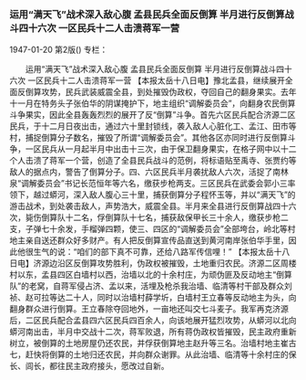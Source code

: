 ### 运用“满天飞”战术深入敌心腹  孟县民兵全面反倒算  半月进行反倒算战斗四十六次  一区民兵十二人击溃蒋军一营

1947-01-20
第2版()
专栏：

　　运用“满天飞”战术深入敌心腹
    孟县民兵全面反倒算
    半月进行反倒算战斗四十六次
    一区民兵十二人击溃蒋军一营
    【本报太岳十八日电】豫北孟县，继续展开全面反倒算攻势，民兵武装威震全县，到处摧毁伪政权，夺回自己的翻身果实。去年十一月在特务头子张伯华的阴谋掩护下，地主组织“调解委员会”，向翻身农民倒算斗争果实，因此全县轰轰烈烈的展开了反“倒算”斗争。首先六区民兵配合济源二区民兵，于十二月日夜出击，通过六十里封锁线，袭入敌人心脏化工、孟江、田市等村，捕捉倒算分子数名，摧毁了所谓“调解委员会”。其他各区亦同时进行反倒算斗争，一区民兵从一月起半月中出击十三次，由于保卫翻身果实，在格子网中以十二个人击溃了蒋军一个营，创造了全县民兵战斗的范例，将标语贴至禹寺、张贾约等敌人的据点内，警告了倒算分子。四、六区民兵半月袭扰敌人六次，活捉了南林泉“调解委员会”书记长范恒年等六名，缴获步枪两支。三区民兵在武委会郭小三率领下，越过蟒河，深入敌人腹心三十里，捕获倒算分子程怀玉等，并以“满天飞”的游击战术，到处袭击敌人，声势浩大，威震全县。半月来全县进行反倒算战四十六次，毙伤倒算队十二名，俘倒算队十七名，捕获敌保甲长三十余人，缴获步枪二支，子弹七十余发，手榴弹四颗，使三、四区的“调解委员会”全部垮台，岭北等村地主亲自送还群众好多财产。有人把反倒算宣传品直送到黄河南岸张伯华手里，因此他很生气的说：“咱们的部下真不可靠，还给八路军传信哩！”
    【本报太岳十八日电】济源边沿区反倒算攻势胜利，伪政权被摧毁，土地重归农民。济源二区周楼村以东，孟县四区白墙村以西，治墙以北的十余村庄，为顽伪匪及反动地主“倒算队”的老窝，自蒋军侵占济、孟以来，活埋及枪杀我治墙、临清等村干部及群众刘祯、赵可拉等达二十人，同时以治墙村薛学圻，白墙村王立春等反动地主为头，向翻身群众进行倒算。王立春除夺回地外，一亩地还叫交七斗麦子。我军再克济源后，二区民兵配合孟县四六区民兵四百余人，向该地展开猛烈攻势，从蟒河以北向蟒河南出击，半月中交战十二次，蒋军败退，所有蒋伪政权皆摧毁，民主政府重新树立，被倒算的土地房屋仍还农民，并俘获倒算地主赵升等三名。治墙村地主崔古七，赶快将倒算的土地归还农民，并向群众谢罪。从此治墙、临清等十余村庄的保长、闾长，都往民主政府接头，愿改过自新。
